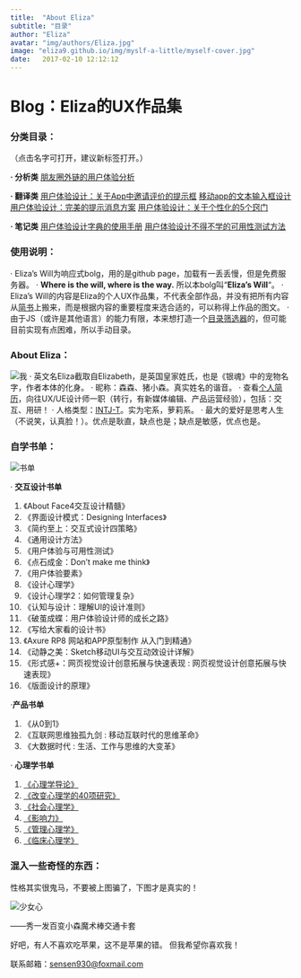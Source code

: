```yaml
---
title:  "About Eliza"
subtitle: "目录"
author: "Eliza"
avatar: "img/authors/Eliza.jpg"
image: "eliza9.github.io/img/myslf-a-little/myself-cover.jpg"
date:   2017-02-10 12:12:12
---
```



# Blog：Eliza的UX作品集

### 分类目录：
（点击名字可打开，建议新标签打开。）

**· 分析类**
[朋友圈外链的用户体验分析](https://eliza9.github.io/#/2017/02/08/UX-in-wechat-coments)

**· 翻译类**
[用户体验设计：关于App中邀请评价的提示框](https://eliza9.github.io/#/2016/06/28/prompting-for-app-review)
[移动app的文本输入框设计](https://eliza9.github.io/#/2016/06/28/text-fields-in-mobile-app)
[用户体验设计：完美的提示消息方案](https://eliza9.github.io/#/2016/07/29/designing-the-perfect-notification-ux)
[用户体验设计：关于个性化的5个窍门](https://eliza9.github.io/#/2016/05/30/5tips)

**· 笔记类**
[用户体验设计字典的使用手册](https://eliza9.github.io/#/2017/02/06/read-Designing-Interfaces)
[用户体验设计不得不学的可用性测试方法](https://eliza9.github.io/#/2017/01/26/Usability-Test-Method)


### 使用说明：

· Eliza’s Will为响应式bolg，用的是github page，加载有一丢丢慢，但是免费服务器。
· **Where is the will, where is the way.** 所以本bolg叫“**Eliza’s Will**“。
· Eliza’s Will的内容是Eliza的个人UX作品集，不代表全部作品，并没有把所有内容从[简书](http://www.jianshu.com/u/3e3c20d7a80c)上搬来，而是根据内容的重要程度来选合适的，可以称得上作品的图文。
· 由于JS（或许是其他语言）的能力有限，本来想打造一个[目录筛选器](eliza9.github.io/_posts/demo/index.html)的，但可能目前实现有点困难，所以手动目录。


### About Eliza：

![我](eliza9.github.io/img/myslf-a-little/sensen.jpg)
· 英文名Eliza截取自Elizabeth，是英国皇家姓氏，也是《银魂》中的宠物名字，作者本体的化身。
· 昵称：森森、猪小森。真实姓名的谐音。
· 查看[个人简历](https://pan.baidu.com/s/1o8CZndg)，向往UX/UE设计师一职（转行，有新媒体编辑、产品运营经验），包括：交互、用研！
· 人格类型：[INTJ-T](https://www.16personalities.com/ch/intj-%E4%BA%BA%E6%A0%BC)。实为宅系，萝莉系。
· 最大的爱好是思考人生（不说笑，认真脸！）。优点是耿直，缺点也是；缺点是敏感，优点也是。


### 自学书单：

![书单 ](eliza9.github.io/img/myslf-a-little/book.jpg)

· **交互设计书单**

1. 《About Face4交互设计精髓》
2. 《界面设计模式：Designing Interfaces》
3. 《简约至上：交互式设计四策略》
4. 《通用设计方法》
5. 《用户体验与可用性测试》
6. 《点石成金：Don’t make me think》
7. 《用户体验要素》
8. 《设计心理学》
9. 《设计心理学2：如何管理复杂》
10. 《认知与设计：理解UI的设计准则》
11. 《破茧成蝶：用户体验设计师的成长之路》
12. 《写给大家看的设计书》
13. 《Axure RP8 网站和APP原型制作 从入门到精通》
14. 《动静之美：Sketch移动UI与交互动效设计详解》
15. 《形式感+：网页视觉设计创意拓展与快速表现 : 网页视觉设计创意拓展与快速表现》
16. 《版面设计的原理》


·**产品书单**

1. 《从0到1》
2. 《互联网思维独孤九剑 : 移动互联时代的思维革命》
3. 《大数据时代 : 生活、工作与思维的大变革》


· **心理学书单**

1. [《心理学导论》](https://book.douban.com/subject/6774366/)
2. [《改变心理学的40项研究》](https://book.douban.com/subject/5248516/)
3. [《社会心理学》](https://book.douban.com/subject/1476651/)
4. [《影响力》](https://book.douban.com/subject/1786387/)
5. [《管理心理学》](https://book.douban.com/subject/2992470/)
6. [《临床心理学》](https://book.douban.com/subject/1208042/)



### 混入一些奇怪的东西：

性格其实很鬼马，不要被上图骗了，下图才是真实的！

![少女心](eliza9.github.io/img/myslf-a-little/WechatIMG1.jpg)

——秀一发百变小森魔术棒交通卡套

好吧，有人不喜欢吃苹果，这不是苹果的错。
但我希望你喜欢我！

联系邮箱：sensen930@foxmail.com
